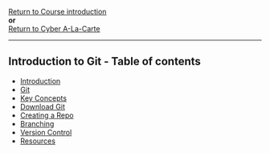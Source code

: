 <a href="https://github.com/CyberTrainingUSAF/01-Course-Introduction-and-setup/blob/master/README.md" rel="Return to Course Introduction"> Return to Course introduction </a>  
**or**  
<a href="https://github.com/CyberTrainingUSAF/11-Cyber-A-La-Carte" > Return to Cyber A-La-Carte </a>

---

## Introduction to Git - Table of contents

* [Introduction](README.md)
* [Git](01_Introduction.md)
* [Key Concepts](02_key_concepts.md)
* [Download Git](03_download_git.md)
* [Creating a Repo](04_creating_a_repo.md)
* [Branching](05_branching.md)
* [Version Control](06_version_control.md)
* [Resources](07_resources.md)
  
